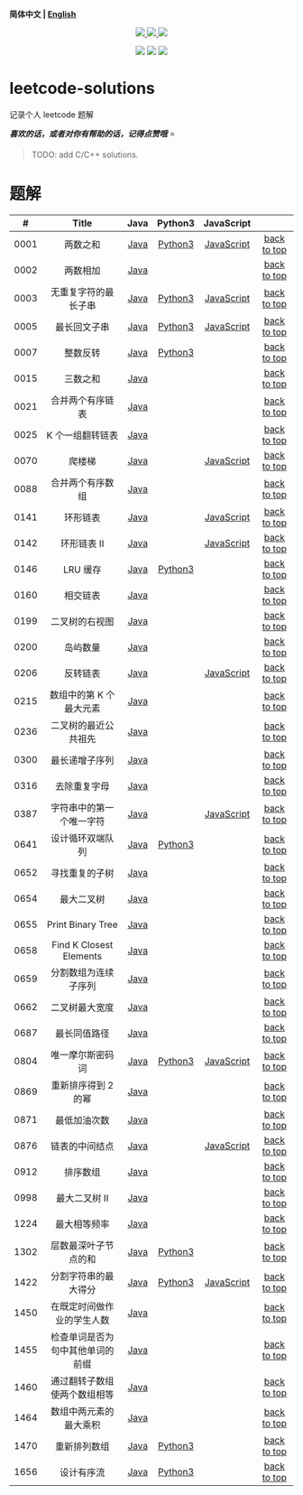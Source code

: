 **简体中文 | [English](./README.md)**

<p align="center">
    <a href="https://github.com/lyzsk/leetcode-solutions/blob/master/LICENSE">
        <img src="https://img.shields.io/github/license/lyzsk/leetcode-solutions.svg?style=plastic&logo=github" />
    </a>
    <a href="https://github.com/lyzsk/leetcode-solutions/members">
        <img src="https://img.shields.io/github/forks/lyzsk/leetcode-solutions.svg?style=plastic&logo=github" />
    </a>
    <a href="https://github.com/lyzsk/leetcode-solutions/stargazers">
        <img src="https://img.shields.io/github/stars/lyzsk/leetcode-solutions.svg?style=plastic&logo=github" />
    </a>
</p>

<p align="center">
    <img src="https://img.shields.io/badge/language-Java-D61C4E?style=plastic&logo=openjdk&logoColor=FFFFFF" />
    <img src="https://img.shields.io/badge/language-Python3-D61C4E?style=plastic&logo=python&logoColor=3776AB" />
    <img src="https://img.shields.io/badge/language-JavaScript-D61C4E?style=plastic&logo=javascript&logoColor=F7DF1E" />
</p>

# leetcode-solutions

记录个人 leetcode 题解

**_喜欢的话，或者对你有帮助的话，记得点赞哦_** :star:

> TODO: add C/C++ solutions.

# 题解

|  #   |              Title               |                                                     Java                                                     |                                            Python3                                            |                                              JavaScript                                              |               |
| :--: | :------------------------------: | :----------------------------------------------------------------------------------------------------------: | :-------------------------------------------------------------------------------------------: | :--------------------------------------------------------------------------------------------------: | :-----------: |
| 0001 |             两数之和             |                           [Java](./java-solutions/0001-two-sum/src/Solution.java)                            |                    [Python3](./python-solutions/0001-two-sum/solution.py)                     |                    [JavaScript](./javascript-solutions/0001-two-sum/solution.js)                     | [back to top] |
| 0002 |             两数相加             |                       [Java](./java-solutions/0002-add-two-numbers/src/Solution.java)                        |                                                                                               |                                                                                                      | [back to top] |
| 0003 |       无重复字符的最长子串       |        [Java](./java-solutions/0003-longest-substring-without-repeating-characters/src/Solution.java)        | [Python3](./python-solutions/0003-longest-substring-without-repeating-characters/solution.py) | [JavaScript](./javascript-solutions/0003-longest-substring-without-repeating-characters/solution.js) | [back to top] |
| 0005 |           最长回文子串           |                         [Java](./java-solutions/0005-longest-palindromic-substring)                          |         [Python3](./python-solutions/0005-longest-palindromic-substring/solution.py)          |         [JavaScript](./javascript-solutions/0005-longest-palindromic-substring/solution.js)          | [back to top] |
| 0007 |             整数反转             |                       [Java](./java-solutions/0007-reverse-integer/src/Solution.java)                        |                [Python3](./python-solutions/0007-reverse-integer/solution.py)                 |                                                                                                      | [back to top] |
| 0015 |             三数之和             |                                     [Java](./java-solutions/0015-3-sum)                                      |                                                                                               |                                                                                                      | [back to top] |
| 0021 |         合并两个有序链表         |                    [Java](./java-solutions/0021-merge-two-sorted-lists/src/Solution.java)                    |                                                                                               |                                                                                                      | [back to top] |
| 0025 |         K 个一组翻转链表         |                   [Java](./java-solutions/0025-reverse-nodes-in-k-group/src/Solution.java)                   |                                                                                               |                                                                                                      | [back to top] |
| 0070 |              爬楼梯              |                       [Java](./java-solutions/0070-climbing-stairs/src/Solution.java)                        |                                                                                               |                [JavaScript](./javascript-solutions/0070-climbing-stairs/solution.js)                 | [back to top] |
| 0088 |         合并两个有序数组         |                      [Java](./java-solutions/0088-merge-sorted-array/src/Solution.java)                      |                                                                                               |                                                                                                      | [back to top] |
| 0141 |             环形链表             |                      [Java](./java-solutions/0141-linked-list-cycle/src/Solution.java)                       |                                                                                               |               [JavaScript](./javascript-solutions/0141-linked-list-cycle/solution.js)                | [back to top] |
| 0142 |           环形链表 II            |                     [Java](./java-solutions/0142-linked-list-cycle-ii/src/Solution.java)                     |                                                                                               |              [JavaScript](./javascript-solutions/0142-linked-list-cycle-ii/solution.js)              | [back to top] |
| 0146 |             LRU 缓存             |                          [Java](./java-solutions/0146-lru-cache/src/LRUCache.java)                           |                   [Python3](./python-solutions/0146-lru-cache/solution.py)                    |                                                                                                      | [back to top] |
| 0160 |             相交链表             |               [Java](./java-solutions/0160-intersection-of-two-linked-lists/src/Solution.java)               |                                                                                               |                                                                                                      | [back to top] |
| 0199 |          二叉树的右视图          |                    [Java](./java-solutions/0199-binary-tree-side-view/src/Solution.java)                     |                                                                                               |                                                                                                      | [back to top] |
| 0200 |             岛屿数量             |                      [Java](./java-solutions/0200-number-of-islands/src/Solution.java)                       |                                                                                               |                                                                                                      | [back to top] |
| 0206 |             反转链表             |                     [Java](./java-solutions/0206-reverse-linked-list/src/Solution.java)                      |                                                                                               |              [JavaScript](./javascript-solutions/0206-reverse-linked-list/solution.js)               | [back to top] |
| 0215 |     数组中的第 K 个最大元素      |                      [Java](./java-solutions/0215-kth-largest-element-in-an-array/src)                       |                                                                                               |                                                                                                      | [back to top] |
| 0236 |       二叉树的最近公共祖先       |           [Java](./java-solutions/0236-lowest-common-ancestor-of-a-binary-tree/src/Solution.java)            |                                                                                               |                                                                                                      | [back to top] |
| 0300 |          最长递增子序列          |                [Java](./java-solutions/0300-longest-increasing-subsequence/src/Solution.java)                |                                                                                               |                                                                                                      | [back to top] |
| 0316 |           去除重复字母           |                   [Java](./java-solutions/0316-remove-duplicate-letters/src/Solution.java)                   |                                                                                               |                                                                                                      | [back to top] |
| 0387 |     字符串中的第一个唯一字符     |              [Java](./java-solutions/0387-first-unique-character-in-a-string/src/Solution.java)              |                                                                                               |       [JavaScript](./javascript-solutions/0387-first-unique-character-in-a-string/solution.js)       | [back to top] |
| 0641 |         设计循环双端队列         |                 [Java](./java-solutions/0641-design-circular-deque/src/MyCircularDeque.java)                 |             [Python3](./python-solutions/0641-design-circular-deque/solution.py)              |                                                                                                      | [back to top] |
| 0652 |          寻找重复的子树          |                   [Java](./java-solutions/0652-find-duplicate-subtrees/src/Solution.java)                    |                                                                                               |                                                                                                      | [back to top] |
| 0654 |            最大二叉树            |                            [Java](./java-solutions/0654-maximum-binary-tree/src)                             |                                                                                               |                                                                                                      | [back to top] |
| 0655 |        Print Binary Tree         |                             [Java](./java-solutions/0655-print-binary-tree/src)                              |                                                                                               |                                                                                                      | [back to top] |
| 0658 |     Find K Closest Elements      |                   [Java](./java-solutions/0658-find-k-closest-elements/src/Solution.java)                    |                                                                                               |                                                                                                      | [back to top] |
| 0659 |       分割数组为连续子序列       |          [Java](./java-solutions/0659-split-array-into-consecutive-subsequences/src/Solution.java)           |                                                                                               |                                                                                                      | [back to top] |
| 0662 |          二叉树最大宽度          |                       [Java](./java-solutions/0662-maximum-width-of-binary-tree/src/)                        |                                                                                               |                                                                                                      | [back to top] |
| 0687 |           最长同值路径           |                    [Java](./java-solutions/0687-longest-univalue-path/src/Solution.java)                     |                                                                                               |                                                                                                      | [back to top] |
| 0804 |         唯一摩尔斯密码词         |                   [Java](./java-solutions/0804-unique-morse-code-words/src/Solution.java)                    |            [Python3](./python-solutions/0804-unique-morse-code-words/solution.py)             |            [JavaScript](./javascript-solutions/0804-unique-morse-code-words/solution.js)             | [back to top] |
| 0869 |       重新排序得到 2 的幂        |                     [Java](./java-solutions/0869-reordered-power-of-2/src/Solution.java)                     |                                                                                               |                                                                                                      | [back to top] |
| 0871 |           最低加油次数           |              [Java](./java-solutions/0871-minimum-number-of-refueling-stops/src/Solution.java)               |                                                                                               |                                                                                                      | [back to top] |
| 0876 |          链表的中间结点          |                  [Java](./java-solutions/0876-middle-of-the-linked-list/src/Solution.java)                   |                                                                                               |           [JavaScript](./javascript-solutions/0876-middle-of-the-linked-list/solution.js)            | [back to top] |
| 0912 |             排序数组             |                               [Java](./java-solutions/0912-sort-an-array/src)                                |                                                                                               |                                                                                                      | [back to top] |
| 0998 |          最大二叉树 II           |                    [Java](./java-solutions/0998-maximum-binary-tree-ii/src/Solution.java)                    |                                                                                               |                                                                                                      | [back to top] |
| 1224 |           最大相等频率           |                   [Java](./java-solutions/1224-maximum-equal-frequency/src/Solution.java)                    |                                                                                               |                                                                                                      | [back to top] |
| 1302 |       层数最深叶子节点的和       |                             [Java](./java-solutions/1302-deepest-leaves-sum/src)                             |            [Python3](./python-solutions/0804-unique-morse-code-words/Solution.py)             |                                                                                                      | [back to top] |
| 1422 |       分割字符串的最大得分       |            [Java](./java-solutions/1422-maximum-score-after-splitting-a-string/src/Solution.java)            |     [Python3](./python-solutions/1422-maximum-score-after-splitting-a-string/solution.py)     |     [JavaScript](./javascript-solutions/1422-maximum-score-after-splitting-a-string/solution.js)     | [back to top] |
| 1450 |    在既定时间做作业的学生人数    |             [Java](./java-solutions/1450-number-of-students-doing-homework-at-a-given-time/src)              |                                                                                               |                                                                                                      | [back to top] |
| 1455 | 检查单词是否为句中其他单词的前缀 | [Java](./java-solutions/1455-check-if-a-word-occurs-as-a-prefix-of-any-word-in-a-sentence/src/Solution.java) |                                                                                               |                                                                                                      | [back to top] |
| 1460 |   通过翻转子数组使两个数组相等   |        [Java](./java-solutions/1460-make-two-arrays-equal-by-reversing-sub-arrays/src/Solution.java)         |                                                                                               |                                                                                                      | [back to top] |
| 1464 |      数组中两元素的最大乘积      |         [Java](./java-solutions/1464-maximum-product-of-two-elements-in-an-array/src/Solution.java)          |                                                                                               |                                                                                                      | [back to top] |
| 1470 |           重新排列数组           |                      [Java](./java-solutions/1470-shuffle-the-array/src/Solution.java)                       |               [Python3](./python-solutions/1470-shuffle-the-array/solution.py)                |                                                                                                      | [back to top] |
| 1656 |            设计有序流            |                [Java](./java-solutions/1656-design-an-Ordered-stream/src/OrderedStream.java)                 |             [Python3](python-solutions/1656-design-an-ordered-stream/solution.py)             |                                                                                                      | [back to top] |

[back to top]: #题解
